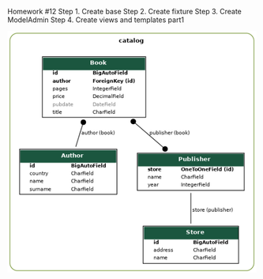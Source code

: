 Homework #12
Step 1. Create base
Step 2. Create fixture
Step 3. Create ModelAdmin
Step 4. Create views and templates part1

![Diagram](https://github.com/YuliiaSkaskevych/Bookstore-Emprorium-/blob/main/bookstore.png)
